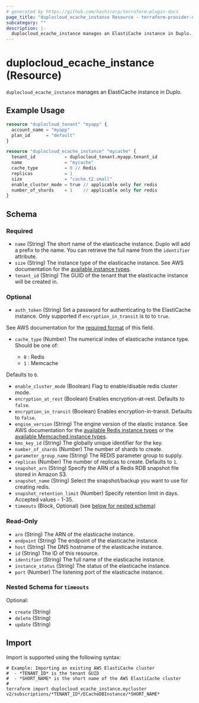 ```yaml
---
# generated by https://github.com/hashicorp/terraform-plugin-docs
page_title: "duplocloud_ecache_instance Resource - terraform-provider-duplocloud"
subcategory: ""
description: |-
  duplocloud_ecache_instance manages an ElastiCache instance in Duplo.
---
```


# duplocloud_ecache_instance (Resource)

`duplocloud_ecache_instance` manages an ElastiCache instance in Duplo.

## Example Usage

```terraform
resource "duplocloud_tenant" "myapp" {
  account_name = "myapp"
  plan_id      = "default"
}

resource "duplocloud_ecache_instance" "mycache" {
  tenant_id           = duplocloud_tenant.myapp.tenant_id
  name                = "mycache"
  cache_type          = 0 // Redis
  replicas            = 1
  size                = "cache.t2.small"
  enable_cluster_mode = true // applicable only for redis
  number_of_shards    = 1    // applicable only for redis
}
```

<!-- schema generated by tfplugindocs -->
## Schema

### Required

- `name` (String) The short name of the elasticache instance.  Duplo will add a prefix to the name.  You can retrieve the full name from the `identifier` attribute.
- `size` (String) The instance type of the elasticache instance.
See AWS documentation for the [available instance types](https://docs.aws.amazon.com/AmazonElastiCache/latest/red-ug/CacheNodes.SupportedTypes.html).
- `tenant_id` (String) The GUID of the tenant that the elasticache instance will be created in.

### Optional

- `auth_token` (String) Set a password for authenticating to the ElastiCache instance.  Only supported if `encryption_in_transit` is to to `true`.

See AWS documentation for the [required format](https://docs.aws.amazon.com/AmazonElastiCache/latest/red-ug/auth.html) of this field.
- `cache_type` (Number) The numerical index of elasticache instance type.
Should be one of:

   - `0` : Redis
   - `1` : Memcache

 Defaults to `0`.
- `enable_cluster_mode` (Boolean) Flag to enable/disable redis cluster mode.
- `encryption_at_rest` (Boolean) Enables encryption-at-rest. Defaults to `false`.
- `encryption_in_transit` (Boolean) Enables encryption-in-transit. Defaults to `false`.
- `engine_version` (String) The engine version of the elastic instance.
See AWS documentation for the [available Redis instance types](https://docs.aws.amazon.com/AmazonElastiCache/latest/red-ug/supported-engine-versions.html) or the [available Memcached instance types](https://docs.aws.amazon.com/AmazonElastiCache/latest/mem-ug/supported-engine-versions-mc.html).
- `kms_key_id` (String) The globally unique identifier for the key.
- `number_of_shards` (Number) The number of shards to create.
- `parameter_group_name` (String) The REDIS parameter group to supply.
- `replicas` (Number) The number of replicas to create. Defaults to `1`.
- `snapshot_arn` (String) Specify the ARN of a Redis RDB snapshot file stored in Amazon S3.
- `snapshot_name` (String) Select the snapshot/backup you want to use for creating redis.
- `snapshot_retention_limit` (Number) Specify retention limit in days. Accepted values - 1-35.
- `timeouts` (Block, Optional) (see [below for nested schema](#nestedblock--timeouts))

### Read-Only

- `arn` (String) The ARN of the elasticache instance.
- `endpoint` (String) The endpoint of the elasticache instance.
- `host` (String) The DNS hostname of the elasticache instance.
- `id` (String) The ID of this resource.
- `identifier` (String) The full name of the elasticache instance.
- `instance_status` (String) The status of the elasticache instance.
- `port` (Number) The listening port of the elasticache instance.

<a id="nestedblock--timeouts"></a>
### Nested Schema for `timeouts`

Optional:

- `create` (String)
- `delete` (String)
- `update` (String)

## Import

Import is supported using the following syntax:

```shell
# Example: Importing an existing AWS ElastiCache cluster
#  - *TENANT_ID* is the tenant GUID
#  - *SHORT_NAME* is the short name of the AWS ElastiCache cluster
#
terraform import duplocloud_ecache_instance.mycluster v2/subscriptions/*TENANT_ID*/ECacheDBInstance/*SHORT_NAME*
```

